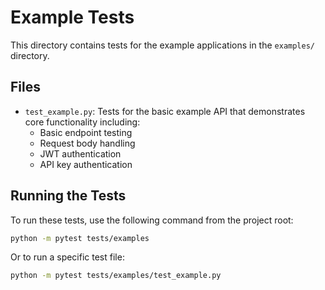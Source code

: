 # Example Tests

This directory contains tests for the example applications in the `examples/` directory.

## Files

- `test_example.py`: Tests for the basic example API that demonstrates core functionality including:
  - Basic endpoint testing
  - Request body handling
  - JWT authentication
  - API key authentication

## Running the Tests

To run these tests, use the following command from the project root:

```bash
python -m pytest tests/examples
```

Or to run a specific test file:

```bash
python -m pytest tests/examples/test_example.py
``` 